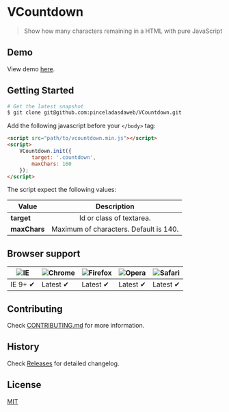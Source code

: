 # VCountdown
> Show how many characters remaining in a HTML with pure JavaScript

## Demo
View demo [here](http://www.pinceladasdaweb.com.br/blog/uploads/vcountdown/).

## Getting Started

```bash
# Get the latest snapshot
$ git clone git@github.com:pinceladasdaweb/VCountdown.git
```

Add the following javascript before your ```</body>``` tag:

```html
<script src="path/to/vcountdown.min.js"></script>
<script>
    VCountdown.init({
        target: '.countdown',
        maxChars: 160
    });
</script>
```

The script expect the following values:

| Value                              | Description                                                 |
| ---------------------------------- |:-----------------------------------------------------------:|
| **target**                         | Id or class of textarea.                                    |
| **maxChars**                       | Maximum of characters. Default is 140.                      |

## Browser support

![IE](https://cloud.githubusercontent.com/assets/398893/3528325/20373e76-078e-11e4-8e3a-1cb86cf506f0.png) | ![Chrome](https://cloud.githubusercontent.com/assets/398893/3528328/23bc7bc4-078e-11e4-8752-ba2809bf5cce.png) | ![Firefox](https://cloud.githubusercontent.com/assets/398893/3528329/26283ab0-078e-11e4-84d4-db2cf1009953.png) | ![Opera](https://cloud.githubusercontent.com/assets/398893/3528330/27ec9fa8-078e-11e4-95cb-709fd11dac16.png) | ![Safari](https://cloud.githubusercontent.com/assets/398893/3528331/29df8618-078e-11e4-8e3e-ed8ac738693f.png)
--- | --- | --- | --- | --- |
IE 9+ ✔ | Latest ✔ | Latest ✔ | Latest ✔ | Latest ✔ |

## Contributing

Check [CONTRIBUTING.md](CONTRIBUTING.md) for more information.

## History

Check [Releases](https://github.com/pinceladasdaweb/Coderwidget/releases) for detailed changelog.

## License

[MIT](LICENSE)